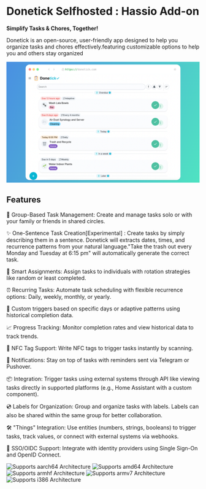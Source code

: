 
# Donetick Selfhosted : Hassio Add-on
**Simplify Tasks & Chores, Together!**

Donetick is an open-source, user-friendly app designed to help you organize tasks and chores effectively.featuring customizable options to help you and others stay organized

![Screenshot](screenshot.png)

## Features
🏰 Group-Based Task Management: Create and manage tasks solo or with your family or friends in shared circles.

✨ One-Sentence Task Creation[Experimental] : Create tasks by simply describing them in a sentence. Donetick will extracts dates, times, and recurrence patterns from your natural language."Take the trash out every Monday and Tuesday at 6:15 pm" will automatically generate the correct task.

🔄 Smart Assignments: Assign tasks to individuals with rotation strategies like random or least completed.

⏰ Recurring Tasks: Automate task scheduling with flexible recurrence options: Daily, weekly, monthly, or yearly.

📅 Custom triggers based on specific days or adaptive patterns using historical completion data.

📈 Progress Tracking: Monitor completion rates and view historical data to track trends.

📢 NFC Tag Support: Write NFC tags to trigger tasks instantly by scanning.

📧 Notifications: Stay on top of tasks with reminders sent via Telegram or Pushover.

📦 Integration: Trigger tasks using external systems through API like viewing tasks directly in supported platforms (e.g., Home Assistant with a custom component).

💿 Labels for Organization: Group and organize tasks with labels. Labels can also be shared within the same group for better collaboration.

🛠️ "Things" Integration: Use entities (numbers, strings, booleans) to trigger tasks, track values, or connect with external systems via webhooks.

🔑 SSO/OIDC Support: Integrate with identity providers using Single Sign-On and OpenID Connect.



![Supports aarch64 Architecture][aarch64-shield]
![Supports amd64 Architecture][amd64-shield]
![Supports armhf Architecture][armhf-shield]
![Supports armv7 Architecture][armv7-shield]
![Supports i386 Architecture][i386-shield]

[aarch64-shield]: https://img.shields.io/badge/aarch64-yes-green.svg
[amd64-shield]: https://img.shields.io/badge/amd64-yes-green.svg
[armhf-shield]: https://img.shields.io/badge/armhf-yes-green.svg
[armv7-shield]: https://img.shields.io/badge/armv7-yes-green.svg
[i386-shield]: https://img.shields.io/badge/i386-yes-green.svg
